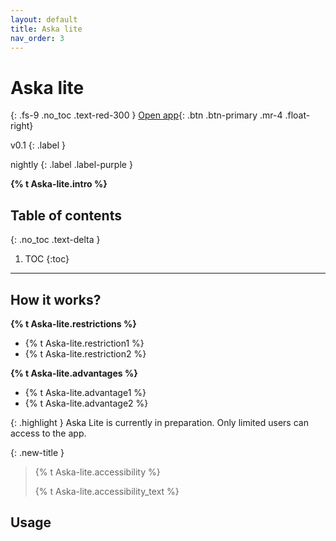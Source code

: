 ```yaml
---
layout: default
title: Aska lite
nav_order: 3
---
```


# Aska lite
{: .fs-9 .no_toc .text-red-300 }
<span class="fs-5">
[Open app](http://aska-lite.streamlit.app){: .btn .btn-primary .mr-4 .float-right}
</span>
<div markdown="1">
v0.1
{: .label }

nightly
{: .label .label-purple }
</div>

<strong>{% t Aska-lite.intro %}</strong>

## Table of contents
{: .no_toc .text-delta }

1. TOC
{:toc}

---

## How it works?

**{% t Aska-lite.restrictions %}**

- {% t Aska-lite.restriction1 %}
- {% t Aska-lite.restriction2 %}

**{% t Aska-lite.advantages %}**

- {% t Aska-lite.advantage1 %}
- {% t Aska-lite.advantage2 %}

{: .highlight }
Aska Lite is currently in preparation. Only limited users can access to the app.


{: .new-title }
> {% t Aska-lite.accessibility %}
>
> {% t Aska-lite.accessibility_text %}



## Usage



<!-- ## Tutorial video -->



